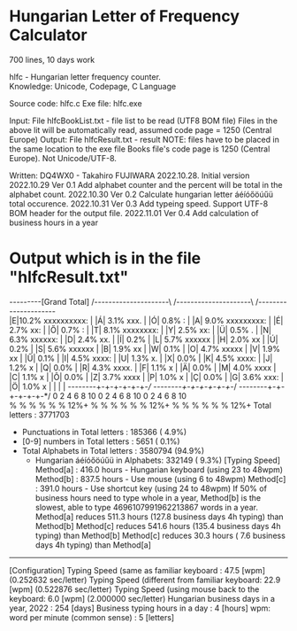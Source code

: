# Hungarian Letter of Frequency Calculator
700 lines, 10 days work

hlfc - Hungarian letter frequency counter.<br>
Knowledge:  Unicode, Codepage, C Language


Source code:  hlfc.c
Exe    file:  hlfc.exe

   Input:   File hlfcBookList.txt   - file list to be read (UTF8 BOM file)
            Files in the above lit will be automatically read, assumed code page = 1250 (Central Europe)
   Output:  File hlfcResult.txt     - result
   NOTE:    files have to be placed in the same location to the exe file
            Books file's code page is 1250 (Central Europe).  Not Unicode/UTF-8.

   Written: DQ4WX0 - Takahiro FUJIWARA 
            2022.10.28. Initial version
            2022.10.29  Ver 0.1     Add alphabet counter and the percent will be total in the alphabet count.
            2022.10.30  Ver 0.2     Calculate hungarian letter áéíóőöúűü total occurence.
            2022.10.31  Ver 0.3     Add typeing speed.  Support UTF-8 BOM header for the output file.
            2022.11.01  Ver 0.4     Add calculation of business hours in a year

# Output which is in the file "hlfcResult.txt"
---------[Grand Total]
 /---------------------\   /---------------------\   /---------------------\
 |E|10.2% xxxxxxxxxx:  |   |Á| 3.1% xxx.         |   |Ó| 0.8% :            |
 |A| 9.0% xxxxxxxxx:   |   |É| 2.7% xx:          |   |Ő| 0.7% :            |
 |T| 8.1% xxxxxxxx:    |   |Y| 2.5% xx:          |   |Ü| 0.5% .            |
 |N| 6.3% xxxxxx:      |   |D| 2.4% xx.          |   |Í| 0.2%              |
 |L| 5.7% xxxxxx       |   |H| 2.0% xx           |   |Ú| 0.2%              |
 |S| 5.6% xxxxxx       |   |B| 1.9% xx           |   |W| 0.1%              |
 |O| 4.7% xxxxx        |   |V| 1.9% xx           |   |Ű| 0.1%              |
 |I| 4.5% xxxx:        |   |U| 1.3% x.           |   |X| 0.0%              |
 |K| 4.5% xxxx:        |   |J| 1.2% x            |   |Q| 0.0%              |
 |R| 4.3% xxxx.        |   |F| 1.1% x            |   |Ä| 0.0%              |
 |M| 4.0% xxxx         |   |C| 1.1% x            |   |Ô| 0.0%              |
 |Z| 3.7% xxxx         |   |P| 1.0% x            |   |Ç| 0.0%              |
 |G| 3.6% xxx:         |   |Ö| 1.0% x            |   | |                   |
 \--------+-+-+-+-+-+-*/   \--------+-+-+-+-+-+-*/   \--------+-+-+-+-+-+-*/
          0 2 4 6 8 10              0 2 4 6 8 10              0 2 4 6 8 10    
          % % % % % % 12%+          % % % % % % 12%+          % % % % % % 12%+
Total letters                          :  3771703
 - Punctuations    in Total letters    :   185366 ( 4.9%)
 - [0-9] numbers   in Total letters    :     5651 ( 0.1%)
 - Total Alphabets in Total letters    :  3580794 (94.9%)
    -  Hungarian áéíóőöúűü in Alphabets:   332149 ( 9.3%)
[Typing Speed]
  Method[a] :   416.0 hours - Hungarian keyboard (using 23 to 48wpm)
  Method[b] :   837.5 hours - Use mouse (using 6 to 48wpm)
  Method[c] :   391.0 hours - Use shortcut key (using 24 to 48wpm)
If 50% of business hours need to type whole in a year,
  Method[b] is the slowest, able to type 4696107991962213867 words in a year.
  Method[a] reduces 511.3 hours (127.8 business days 4h typing) than Method[b]
  Method[c] reduces 541.6 hours (135.4 business days 4h typing) than Method[b]
  Method[c] reduces  30.3 hours (  7.6 business days 4h typing) than Method[a]
-----------------------------------------------------------------------------------
[Configuration]
  Typing Speed (same as familiar keyboard       :   47.5 [wpm] (0.252632 sec/letter)
  Typing Speed (different from familiar keyboard:   22.9 [wpm] (0.522876 sec/letter)
  Typing Speed (using mouse back to the keyboard:    6.0 [wpm] (2.000000 sec/letter)
  Hungarian business days in a year, 2022       :  254   [days]
  Business typing hours in a day                :    4   [hours]
  wpm:  word per minute (common sense)          :    5   [letters]
